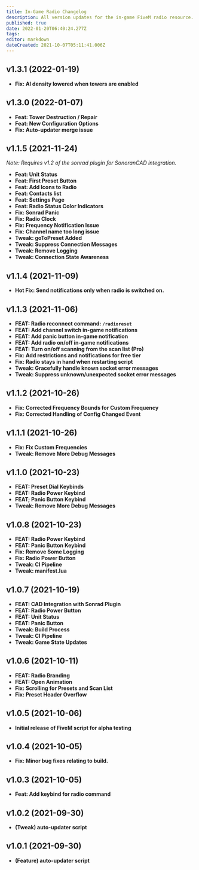 ```yaml
---
title: In-Game Radio Changelog
description: All version updates for the in-game FiveM radio resource.
published: true
date: 2022-01-20T06:40:24.277Z
tags: 
editor: markdown
dateCreated: 2021-10-07T05:11:41.006Z
---
```


## v1.3.1 (2022-01-19)
- **Fix: AI density lowered when towers are enabled**

## v1.3.0 (2022-01-07)
 - **Feat: Tower Destruction / Repair**
 - **Feat: New Configuration Options**
 - **Fix: Auto-updater merge issue**

## v1.1.5 (2021-11-24)
*Note: Requires v1.2 of the sonrad plugin for SonoranCAD integration.*
 - **Feat: Unit Status**
 - **Feat: First Preset Button**
 - **Feat: Add Icons to Radio**
 - **Feat: Contacts list**
 - **Feat: Settings Page**
 - **Feat: Radio Status Color Indicators**
 - **Fix: Sonrad Panic**
 - **Fix: Radio Clock**
 - **Fix: Frequency Notification Issue**
 - **Fix: Channel name too long issue**
 - **Tweak: goToPreset Added**
 - **Tweak: Suppress Connection Messages**
 - **Tweak: Remove Logging**
 - **Tweak: Connection State Awareness**

## v1.1.4 (2021-11-09)
 - **Hot Fix: Send notifications only when radio is switched on.**

## v1.1.3 (2021-11-06)
- **FEAT: Radio reconnect command: `/radioreset`**
- **FEAT: Add channel switch in-game notifications**
- **FEAT: Add panic button in-game notification**
- **FEAT: Add radio on/off in-game notifications**
- **FEAT: Turn on/off scanning from the scan list (Pro)**
- **Fix: Add restrictions and notifications for free tier**
- **Fix: Radio stays in hand when restarting script**
- **Tweak: Gracefully handle known socket error messages**
- **Tweak: Suppress unknown/unexpected socket error messages**

## v1.1.2 (2021-10-26)
- **Fix: Corrected Frequency Bounds for Custom Frequency**
- **Fix: Corrected Handling of Config Changed Event**

## v1.1.1 (2021-10-26)
- **Fix: Fix Custom Frequencies**
- **Tweak: Remove More Debug Messages**

## v1.1.0 (2021-10-23)
- **FEAT: Preset Dial Keybinds**
- **FEAT: Radio Power Keybind**
- **FEAT; Panic Button Keybind**
- **Tweak: Remove More Debug Messages**

## v1.0.8 (2021-10-23)
- **FEAT: Radio Power Keybind**
- **FEAT: Panic Button Keybind**
- **Fix: Remove Some Logging**
- **Fix: Radio Power Button** 
- **Tweak: CI Pipeline**
- **Tweak: manifest.lua**

## v1.0.7 (2021-10-19)
- **FEAT: CAD Integration with Sonrad Plugin**
- **FEAT: Radio Power Button**
- **FEAT: Unit Status**
- **FEAT: Panic Button**
- **Tweak: Build Process**
- **Tweak: CI Pipeline**
- **Tweak: Game State Updates** 

## v1.0.6 (2021-10-11)
- **FEAT: Radio Branding**
- **FEAT: Open Animation**
- **Fix: Scrolling for Presets and Scan List**
- **Fix: Preset Header Overflow**

## v1.0.5 (2021-10-06)
- **Initial release of FiveM script for alpha testing**

## v1.0.4 (2021-10-05)
- **Fix: Minor bug fixes relating to build.**

## v1.0.3 (2021-10-05)
- **Feat: Add keybind for radio command**

## v1.0.2 (2021-09-30)
- **(Tweak) auto-updater script**

## v1.0.1 (2021-09-30)
- **(Feature) auto-updater script**